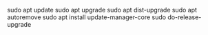sudo apt update 
sudo apt upgrade
sudo apt dist-upgrade
sudo apt autoremove
sudo apt install update-manager-core
sudo do-release-upgrade 
